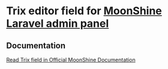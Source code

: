 # Trix editor field for [MoonShine Laravel admin panel](https://moonshine.cutcode.dev)

## Documentation
[Read Trix field in Official MoonShine Documentation](https://moonshine.cutcode.dev/section/fields-wysiwyg)
